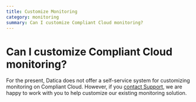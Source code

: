 ```yaml
---
title: Customize Monitoring
category: monitoring
summary: Can I customize Compliant Cloud monitoring?
---
```


# Can I customize Compliant Cloud monitoring?

For the present, Datica does not offer a self-service system for customizing monitoring on Compliant Cloud. However, if you [contact Support](/compliant-cloud/articles/contact), we are happy to work with you to help customize our existing monitoring solution.
